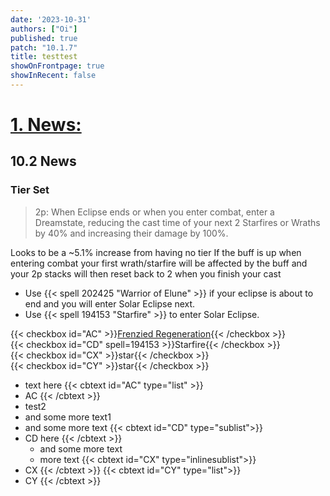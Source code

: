 ```yaml
---
date: '2023-10-31'
authors: ["Oi"]
published: true
patch: "10.1.7"
title: testtest
showOnFrontpage: true
showInRecent: false
---
```



<div id="news">

# [1. News:](#news)

</div>

## 10.2 News
### Tier Set
> 2p: When Eclipse ends or when you enter combat, enter a Dreamstate, reducing the cast time of your next 2 Starfires or Wraths by 40% and increasing their damage by 100%.

Looks to be a ~5.1% increase from having no tier
If the buff is up when entering combat your first wrath/starfire will be affected by the buff and your 2p stacks will then reset back to 2 when you finish your cast


- Use {{< spell 202425 "Warrior of Elune" >}} if your eclipse is about to end and you will enter Solar Eclipse next.
- Use {{< spell 194153 "Starfire" >}} to enter Solar Eclipse.


{{< checkbox id="AC" >}}[Frenzied Regeneration](https://www.wowhead.com/spell=22842/frenzied-regeneration){{< /checkbox >}}
<br>{{< checkbox id="CD" spell=194153 >}}Starfire{{< /checkbox >}}
<br>{{< checkbox id="CX" >}}star{{< /checkbox >}}
<br>{{< checkbox id="CY" >}}star{{< /checkbox >}}
- text here
{{< cbtext id="AC" type="list" >}}
- AC
{{< /cbtext >}}
- test2
- and some more text1
- and some more text
{{< cbtext id="CD" type="sublist">}}
- CD here
{{< /cbtext >}}
    - and some more text
    - more text
{{< cbtext id="CX" type="inlinesublist">}}
- CX
{{< /cbtext >}}
{{< cbtext id="CY" type="list">}}
- CY
{{< /cbtext >}}

<script>const whTooltips = {colorLinks: true, iconizeLinks: true, renameLinks: true, iconSize: 'small'};</script>
<script src="https://wow.zamimg.com/js/tooltips.js"></script>
